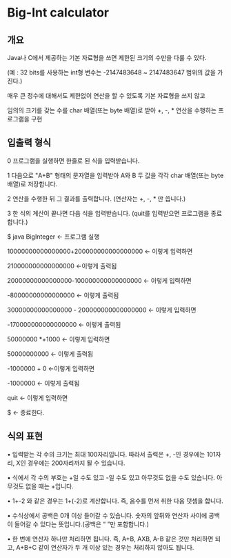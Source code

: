 # Big-Int calculator


## 개요
Java나 C에서 제공하는 기본 자료형을 쓰면 제한된 크기의 수만을 다룰 수 있다.

(예 : 32 bits를 사용하는 int형 변수는 -2147483648 ~ 2147483647 범위의 값을 가진다.)

매우 큰 정수에 대해서도 제한없이 연산을 할 수 있도록 기본 자료형을 쓰지 않고 

임의의 크기를 갖는 수를 char 배열(또는 byte 배열)로 받아 +, -, * 연산을 수행하는 프로그램을 구현


## 입출력 형식

0 프로그램을 실행하면 한줄로 된 식을 입력받습니다.

1 다음으로 "A+B" 형태의 문자열을 입력받아 A와 B 두 값을 각각 char 배열(또는 byte 배열)로 저장합니다.

2 연산을 수행한 뒤 그 결과를 출력합니다. (연산자는 +, -, * 만 씁니다.)

3 한 식의 계산이 끝나면 다음 식을 입력받습니다. (quit를 입력받으면 프로그램을 종료합니다.)


$ java BigInteger 	 ← 프로그램 실행

10000000000000000+200000000000000000 ← 이렇게 입력하면

210000000000000000 	 ←이렇게 출력됨


20000000000000000-100000000000000000 ← 이렇게 입력하면

-80000000000000000 	 ← 이렇게 출력됨


30000000000000000 - 200000000000000000 ← 이렇게 입력하면

-170000000000000000 	 ← 이렇게 출력됨


50000000 *+1000 ← 이렇게 입력하면

50000000000 	 ← 이렇게 출력됨

-1000000 + 0 	←이렇게 입력하면

-1000000 	 	 ← 이렇게 출력됨


quit 	 ← 이렇게 입력하면

$ 		 ← 종료한다.


## 식의 표현

• 입력받는 각 수의 크기는 최대 100자리입니다. 따라서 출력은 +, -인 경우에는 101자리, X인 경우에는 200자리까지 될 수 있습니다.

• 식에서 각 수의 부호는 +일 수도 있고 -일 수도 있고 아무것도 없을 수도 있습니다. 아무것도 없을 때는 +입니다.

• 1+-2 와 같은 경우는 1+(-2)로 계산합니다. 즉, 음수를 먼저 취한 다음 덧셈을 합니다.

• 수식상에서 공백은 0개 이상 들어갈 수 있습니다. 숫자의 앞뒤와 연산자 사이에 공백이 들어갈 수 있다는 뜻입니다.(공백은 “ ”만 포함합니다.)

• 한 번에 연산자 하나만 처리하면 됩니다. 즉, A+B, AXB, A-B 같은 것만 처리하면 되고, A+B+C 같이 연산자가 두 개 이상 있는 경우는 처리하지 않아도 됩니다.
